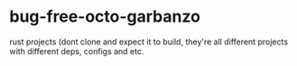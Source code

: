 # bug-free-octo-garbanzo
rust projects (dont clone and expect it to build, they're all different projects with different deps, configs and etc.
